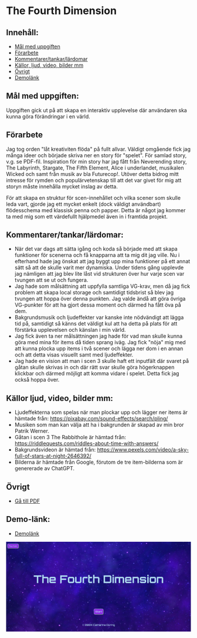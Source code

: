 # The Fourth Dimension

## Innehåll:
* [Mål med uppgiften](#mål-med-uppgiften)
* [Förarbete](#förarbete)
* [Kommentarer/tankar/lärdomar](#kommentarer-tankar-lärdomar)
* [Källor, ljud, video, bilder mm](#källor-ljud-video-bilder-mm)
* [Övrigt](#övrigt)
* [Demolänk](#demolänk)

## Mål med uppgiften:
Uppgiften gick ut på att skapa en interaktiv upplevelse där användaren ska kunna göra förändringar i en värld. 

## Förarbete
Jag tog orden "låt kreativiten flöda" på fullt allvar. Väldigt omgående fick jag många ideer och började skriva ner en story för "spelet". För samlad story, v.g. se PDF-fil. Inspiration för min story har jag fått från Neverending story, The Labyrinth, Stargate, The Fifth Element, Alice i underlandet, musikalen Wicked och samt från musik av bla Futurecop!. Utöver detta bidrog mitt intresse för rymden och populärvetenskap till att det var givet för mig att storyn måste innehålla mycket inslag av detta. 

För att skapa en struktur för scen-innehållet och vilka scener som skulle leda vart, gjorde jag ett mycket enkelt (dock väldigt användbart) flödesschema med klassisk penna och papper. Detta är något jag kommer ta med mig som ett värdefullt hjälpmedel även in i framtida projekt. 

## Kommentarer/tankar/lärdomar:
* När det var dags att sätta igång och koda så började med att skapa funktioner för scenerna och få knapparna att ta mig dit jag ville. Nu i efterhand hade jag önskat att jag byggt upp mina funktioner på ett annat sätt så att de skulle varit mer dynamiska. Under tidens gång upplevde jag nämligen att jag blev lite låst vid strukturen över hur varje scen var tvungen att se ut och fungera. 
* Jag hade som målsättning att uppfylla samtliga VG-krav, men då jag fick problem att skapa local storage och samtidigt tidsbrist så blev jag tvungen att hoppa över denna punkten. Jag valde ändå att göra övriga VG-punkter för att ha gjort dessa moment och därmed ha fått öva på dem.  
* Bakgrundsmusik och ljudeffekter var kanske inte nödvändigt att lägga tid på, samtidigt så känns det väldigt kul att ha detta på plats för att förstärka upplevelsen och känslan i min värld. 
* Jag fick även ta ner målsättningen jag hade för vad man skulle kunna göra med mina för items då tiden sprang iväg. Jag fick "nöja" mig med att kunna plocka upp items i två scener och lägga ner dom i en annan och att detta visas visuellt samt med ljudeffekter. 
* Jag hade en vision att man i scen 3 skulle haft ett inputfält där svaret på gåtan skulle skrivas in och där rätt svar skulle göra högerknappen klickbar och därmed möjligt att komma vidare i spelet. Detta fick jag också hoppa över. 

## Källor ljud, video, bilder mm:
* Ljudeffekterna som spelas när man plockar upp och lägger ner items är hämtade från: https://pixabay.com/sound-effects/search/pling/
* Musiken som man kan välja att ha i bakgrunden är skapad av min bror Patrik Werner. 
* Gåtan i scen 3 The Rabbithole är hämtad från: https://riddlequests.com/riddles-about-time-with-answers/
* Bakgrundsvideon är hämtad från: https://www.pexels.com/video/a-sky-full-of-stars-at-night-2646392/
* Bilderna är hämtade från Google, förutom de tre item-bilderna som är genererade av ChatGPT. 

## Övrigt
* [Gå till PDF](https://github.com/cadring/JS-Assignment1/blob/main/docs/Individuell%20Inl%C3%A4mning%20Javascript%20The%20Fourth%20Dimension.pdf)

## Demo-länk:
* [Demolänk](https://cadring.github.io/JS-Assignment1/)

![Startscene](images/imgforreadmefile.png)